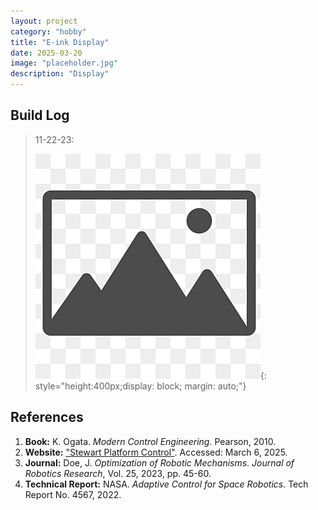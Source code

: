 ```yaml
---
layout: project
category: "hobby"
title: "E-ink Display"
date: 2025-03-20
image: "placeholder.jpg"
description: "Display"
---
```




## Build Log

> 11-22-23: 
>
> ![Alt text](/assets/media/placeholder.JPG){: 
style="height:400px;display: block; margin: auto;"}

## References

1. **Book:** K. Ogata. *Modern Control Engineering*. Pearson, 2010.  
2. **Website:** ["Stewart Platform Control"](https://example.com). Accessed: March 6, 2025.  
3. **Journal:** Doe, J. *Optimization of Robotic Mechanisms*. *Journal of Robotics Research*, Vol. 25, 2023, pp. 45-60.  
4. **Technical Report:** NASA. *Adaptive Control for Space Robotics*. Tech Report No. 4567, 2022.  

[^1]: K. Ogata. *Modern Control Engineering*. Pearson, 2010.  
[^2]: ["Stewart Platform Control"](https://example.com), Accessed March 6, 2025.  
